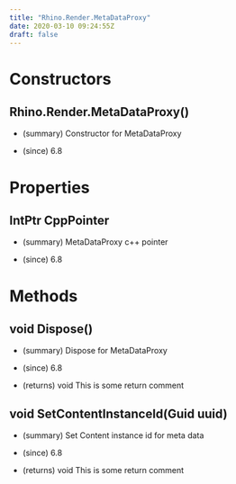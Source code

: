 ```yaml
---
title: "Rhino.Render.MetaDataProxy"
date: 2020-03-10 09:24:55Z
draft: false
---
```


# Constructors
## Rhino.Render.MetaDataProxy()
- (summary) 
     Constructor for MetaDataProxy
     
- (since) 6.8
# Properties
## IntPtr CppPointer
- (summary) 
     MetaDataProxy c++ pointer
     
- (since) 6.8
# Methods
## void Dispose()
- (summary) 
     Dispose for MetaDataProxy
     
- (since) 6.8
- (returns) void This is some return comment
## void SetContentInstanceId(Guid uuid)
- (summary) 
     Set Content instance id for meta data
     
- (since) 6.8
- (returns) void This is some return comment
